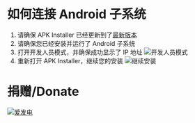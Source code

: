 # 如何连接 Android 子系统
1. 请确保 APK Installer 已经更新到了[最新版本](https://github.com/Paving-Base/APK-Installer/releases "APK Installer")
2. 请确保您已经安装并运行了 Android 子系统
3. 打开开发人员模式，并确保成功显示了 IP 地址 ![开发人员模式](https://raw.githubusercontent.com/Paving-Base/APK-Installer/screenshots/Helpers/How%20To%20Connect%20WSA/Snipaste_2021-10-22_14-57-56.png)
4. 重新打开 APK Installer，继续您的安装 ![继续安装](https://raw.githubusercontent.com/Paving-Base/APK-Installer/screenshots/Helpers/How%20To%20Connect%20WSA/Snipaste_2021-10-22_15-10-06.png)
# 捐赠/Donate
[![爱发电](https://raw.githubusercontent.com/Paving-Base/APK-Installer/screenshots/Helpers/How%20To%20Connect%20WSA/afdian-where.jpg)](https://afdian.net/@wherewhere)